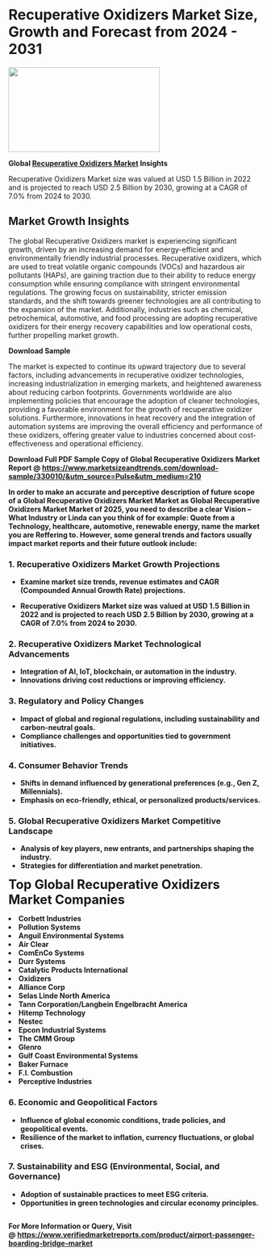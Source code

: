 <H1>Recuperative Oxidizers Market Size, Growth and Forecast from 2024 - 2031</H1><img class="aligncenter size-medium wp-image-584254" src="https://thirdeyenews.in/wp-content/uploads/2024/09/Global-Market-Research-300x168.jpeg" alt="" width="300" height="168" /><p><strong>Global&nbsp;<a href="https://www.marketsizeandtrends.com/download-sample/330010/&amp;utm_source=Pulse&amp;utm_medium=210">Recuperative Oxidizers Market</a> Insights</strong></p><p>Recuperative Oxidizers Market size was valued at USD 1.5 Billion in 2022 and is projected to reach USD 2.5 Billion by 2030, growing at a CAGR of 7.0% from 2024 to 2030.</p><p><h2>Market Growth Insights</h2> <p>The global Recuperative Oxidizers market is experiencing significant growth, driven by an increasing demand for energy-efficient and environmentally friendly industrial processes. Recuperative oxidizers, which are used to treat volatile organic compounds (VOCs) and hazardous air pollutants (HAPs), are gaining traction due to their ability to reduce energy consumption while ensuring compliance with stringent environmental regulations. The growing focus on sustainability, stricter emission standards, and the shift towards greener technologies are all contributing to the expansion of the market. Additionally, industries such as chemical, petrochemical, automotive, and food processing are adopting recuperative oxidizers for their energy recovery capabilities and low operational costs, further propelling market growth.</p> <p><strong>Download Sample</strong></p> <p>The market is expected to continue its upward trajectory due to several factors, including advancements in recuperative oxidizer technologies, increasing industrialization in emerging markets, and heightened awareness about reducing carbon footprints. Governments worldwide are also implementing policies that encourage the adoption of cleaner technologies, providing a favorable environment for the growth of recuperative oxidizer solutions. Furthermore, innovations in heat recovery and the integration of automation systems are improving the overall efficiency and performance of these oxidizers, offering greater value to industries concerned about cost-effectiveness and operational efficiency.</p> <p><strong></p><p><span class=""><strong>Download Full PDF Sample Copy of Global Recuperative Oxidizers Market Report</strong> @ <a href="https://www.marketsizeandtrends.com/download-sample/330010/&amp;utm_source=Pulse&amp;utm_medium=210" target="_blank">https://www.marketsizeandtrends.com/download-sample/330010/&amp;utm_source=Pulse&amp;utm_medium=210</a></span></p><p>In order to make an accurate and perceptive description of future scope of a Global&nbsp;Recuperative Oxidizers Market Market as Global&nbsp;Recuperative Oxidizers Market Market of 2025, you need to describe a clear Vision &ndash; What Industry or Linda can you think of for example: Quote from a Technology, healthcare, automotive, renewable energy, name the market you are Reffering to. However, some general trends and factors usually impact market reports and their future outlook include:</p><h3>1.&nbsp;<strong>Recuperative Oxidizers Market Growth Projections</strong></h3><ul><li>Examine market size trends, revenue estimates and CAGR (Compounded Annual Growth Rate) projections.</li><li><p>Recuperative Oxidizers Market size was valued at USD 1.5 Billion in 2022 and is projected to reach USD 2.5 Billion by 2030, growing at a CAGR of 7.0% from 2024 to 2030.</p></li></ul><h3>2.&nbsp;<strong>Recuperative Oxidizers Market Technological Advancements</strong></h3><ul><li>Integration of AI, IoT, blockchain, or automation in the industry.</li><li>Innovations driving cost reductions or improving efficiency.</li></ul><h3>3.&nbsp;<strong>Regulatory and Policy Changes</strong></h3><ul><li>Impact of global and regional regulations, including sustainability and carbon-neutral goals.</li><li>Compliance challenges and opportunities tied to government initiatives.</li></ul><h3>4.&nbsp;<strong>Consumer Behavior Trends</strong></h3><ul><li>Shifts in demand influenced by generational preferences (e.g., Gen Z, Millennials).</li><li>Emphasis on eco-friendly, ethical, or personalized products/services.</li></ul><h3>5.&nbsp;<strong>Global Recuperative Oxidizers Market Competitive Landscape</strong></h3><ul><li>Analysis of key players, new entrants, and partnerships shaping the industry.</li><li>Strategies for differentiation and market penetration.</li></ul><p data-pm-slice="1 1 []"><span style="color: inherit; font-family: inherit; font-size: 25px;">Top Global Recuperative Oxidizers Market Companies</span></p><div class="" data-test-id=""><p><li>Corbett Industries</li><li> Pollution Systems</li><li> Anguil Environmental Systems</li><li> Air Clear</li><li> ComEnCo Systems</li><li> Durr Systems</li><li> Catalytic Products International</li><li> Oxidizers</li><li> Alliance Corp</li><li> Selas Linde North America</li><li> Tann Corporation/Langbein Engelbracht America</li><li> Hitemp Technology</li><li> Nestec</li><li> Epcon Industrial Systems</li><li> The CMM Group</li><li> Glenro</li><li> Gulf Coast Environmental Systems</li><li> Baker Furnace</li><li> F.I. Combustion</li><li> Perceptive Industries</li></p></div><h3>6.&nbsp;<strong>Economic and Geopolitical Factors</strong></h3><ul><li>Influence of global economic conditions, trade policies, and geopolitical events.</li><li>Resilience of the market to inflation, currency fluctuations, or global crises.</li></ul><h3>7.&nbsp;<strong>Sustainability and ESG (Environmental, Social, and Governance)</strong></h3><ul><li>Adoption of sustainable practices to meet ESG criteria.</li><li>Opportunities in green technologies and circular economy principles.</li></ul><h2><strong style="font-size: 14px;">For More Information or Query, Visit @&nbsp;</strong><a style="background-color: #ffffff; font-size: 14px;" href="https://www.marketsizeandtrends.com/report/recuperative-oxidizers-market/" target="_blank">https://www.verifiedmarketreports.com/product/airport-passenger-boarding-bridge-market</a></h2>
